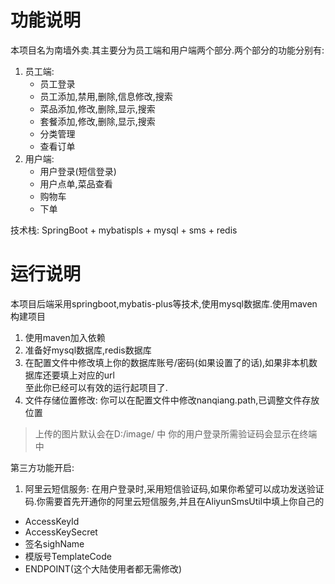 # 功能说明
本项目名为南墙外卖.其主要分为员工端和用户端两个部分.两个部分的功能分别有:  
1. 员工端:
    - 员工登录
    - 员工添加,禁用,删除,信息修改,搜索
    - 菜品添加,修改,删除,显示,搜索
    - 套餐添加,修改,删除,显示,搜索
    - 分类管理
    - 查看订单
2. 用户端:
   - 用户登录(短信登录)
   - 用户点单,菜品查看
   - 购物车
   - 下单 
   
技术栈:
SpringBoot + mybatispls + mysql + sms + redis


# 运行说明
本项目后端采用springboot,mybatis-plus等技术,使用mysql数据库.使用maven构建项目

1. 使用maven加入依赖
2. 准备好mysql数据库,redis数据库
3. 在配置文件中修改填上你的数据库账号/密码(如果设置了的话),如果非本机数据库还要填上对应的url  
至此你已经可以有效的运行起项目了.  
4. 文件存储位置修改: 你可以在配置文件中修改nanqiang.path,已调整文件存放位置  
> 上传的图片默认会在D:/image/ 中
> 你的用户登录所需验证码会显示在终端中


第三方功能开启:
1. 阿里云短信服务:
在用户登录时,采用短信验证码,如果你希望可以成功发送验证码.你需要首先开通你的阿里云短信服务,并且在AliyunSmsUtil中填上你自己的
- AccessKeyId
- AccessKeySecret
- 签名sighName
- 模版号TemplateCode
- ENDPOINT(这个大陆使用者都无需修改)